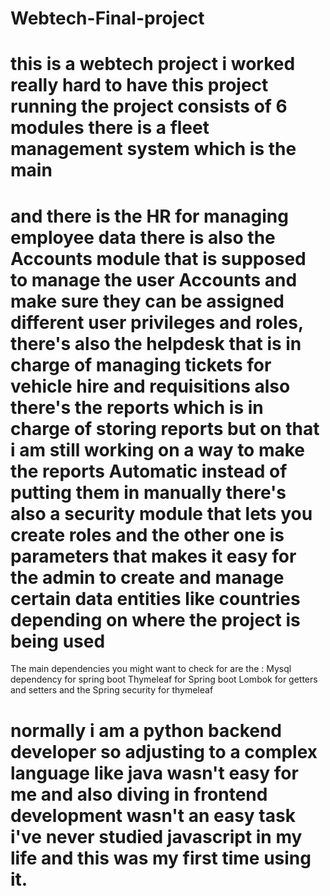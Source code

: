 
# Webtech-Final-project


# this is a webtech project i worked really hard to have this project running the project consists of 6 modules there is a fleet management system which is the main 
# and there is the HR for managing employee data there is also the Accounts module that is supposed to manage the user Accounts and make sure they can be assigned different user privileges and roles, there's also the helpdesk that is in charge of managing tickets for vehicle hire and requisitions also there's the reports which is in charge of storing reports but on that i am still working on a way to make the reports Automatic instead of putting them in manually there's also a security module that lets you create roles and the other one is parameters that makes it easy for the admin to create and manage certain data entities like countries depending on where the project is being used 



The main dependencies you might want to check for are the : Mysql dependency for spring boot 
                                                            Thymeleaf for Spring boot 
                                                            Lombok for getters and setters
                                                            and the Spring security for thymeleaf 

                                                            
# normally i am a python backend developer so adjusting to a complex language like java wasn't easy for me and also diving in frontend development wasn't an easy task i've never studied javascript in my life and this was my first time using it.
